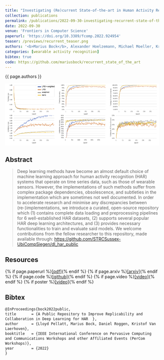 ```yaml
---
title: "Investigating (Re)current State-of-the-art in Human Activity Recognition Datasets"
collection: publications
permalink: /publications/2022-09-30-investigating-recurrent-state-of-the-art-in-human-activity-recognition-datasets
date: 2022-09-30
venue: 'Frontiers in Computer Science'
paperurl: 'https://doi.org/10.3389/fcomp.2022.924954'
teaser: /previews/recurrent_teaser.png
authors: '<b>Marius Bock</b>, Alexander Hoelzemann, Michael Moeller, Kristof Van Laerhoven'
categories: [wearable activity recognition]
bibtex: true
code: https://github.com/mariusbock/recurrent_state_of_the_art
---
```


{{ page.authors }}

<img class="pub_teaser" src="../images/previews/grokking.png" alt="Teaser Image" title="teaser" />

## Abstract

> Deep learning methods have become an almost default choice of machine learning approach for human activity recognition (HAR) systems that operate on time series data, such as those of wearable sensors. However, the implementations of such methods suffer from complex package dependencies, obsolescence, and subtleties in the implementation which are sometimes not well documented. In order to accelerate research and minimise any discrepancies between (re-)implementations, we introduce a curated, open-source repository which (1) contains complete data loading and preprocessing pipelines for 6 well-established HAR datasets, (2) supports several popular HAR deep learning architectures, and (3) provides necessary functionalities to train and evaluate said models. We welcome contributions from the fellow researcher to this repository, made available through: https://github.com/STRCSussex-UbiCompSiegen/dl_har_public

## Resources

{% if page.paperurl %}<a href=" {{ page.paperurl }} ">[pdf]</a>{% endif %} {% if page.arxiv %}<a href=" {{ page.arxiv }} ">[arxiv]</a>{% endif %} {% if page.code %}<a href=" {{ page.code }} ">[github]</a>{% endif %} {% if page.video %}<a href=" {{ page.video }} ">[video]</a>{% endif %} {% if poster %}<a href=" {{ page.poster }} ">[video]</a>{% endif %}

## Bibtex

    @InProceedings{bock2022public,
    title 		= {A Public Repository to Improve Replicability and Collaboration in Deep Learning for HAR  },
    author 		= {Lloyd Pellatt, Marius Bock, Daniel Roggen, Kristof Van Laerhoven},
    booktitle 	= {IEEE International Conference on Pervasive Computing and Communications Workshops and other Affiliated Events (PerCom Workshops)},
    year 		= {2022}
    }
